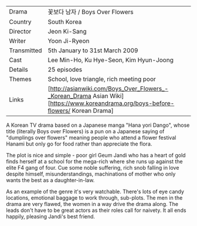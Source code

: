 | | |
|-|-|
Drama|&#44867;&#48372;&#45796; &#45224;&#51088; / Boys Over Flowers
Country|South Korea
Director|Jeon Ki-Sang
Writer|Yoon Ji-Ryeon
Transmitted|5th January to 31st March 2009
Cast|Lee Min-Ho, Ku Hye-Seon, Kim Hyun-Joong
Details|25 episodes
Themes|School, love triangle, rich meeting poor
Links|[http://asianwiki.com/Boys_Over_Flowers_-_Korean_Drama Asian Wiki] [https://www.koreandrama.org/boys-before-flowers/ Korean Drama]

A Korean TV drama based on a Japanese manga "Hana yori Dango", whose
title (literally Boys over Flowers) is a pun on a Japanese saying of
"dumplings over flowers" meaning people who attend a flower festival Hanami
but only go for food rather than appreciate the flora.

The plot is nice and simple - poor girl Geum Jandi who has a heart of
gold finds herself at a school for the mega-rich where she runs
up against the elite F4 gang of four. Cue some noble suffering,
rich snob falling in love despite himself, misunderstandings,
machinations of mother
who only wants the best as a daughter-in-law.

As an example of the genre it's very watchable. There's lots of eye candy
locations, emotional baggage to work through, sub-plots. The
men in the drama are very flawed, the women in a way drive the drama
along. The leads don't have to be great actors as their roles call for
naivety. It all ends happily, pleasing Jandi's best friend.

